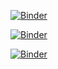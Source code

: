 [![Binder](https://mybinder.org/badge_logo.svg)](https://mybinder.org/v2/gh/phamanhtai0410/Cung-hoc-Haskell/main?labpath=%2FLesson-5%2FPresentation%2Fhaskell-day-5.ipynb)

[![Binder](https://mybinder.org/badge_logo.svg)](https://mybinder.org/v2/gh/phamanhtai0410/Cung-hoc-Haskell/main?labpath=%2FLesson-5%2FPresentation%2Fhaskell-day-5.ipynb)

[![Binder](https://mybinder.org/badge_logo.svg)](https://mybinder.org/v2/gh/phamanhtai0410/Cung-hoc-Haskell/main?labpath=%2FLesson-5%2FPresentation%2Fhaskell-day-5.ipynb)